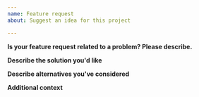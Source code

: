 ```yaml
---
name: Feature request
about: Suggest an idea for this project

---
```


<!-- Checklist for requesting a feature:
- Check the issue tracker your feature may have already been requested.
- Check if the feature does not exists on the latest developers version.
-->
**Is your feature request related to a problem? Please describe.**
<!-- A clear and concise description of what the problem is. Example: I'm always frustrated when [...] -->

**Describe the solution you'd like**
<!-- A clear and concise description of what you want to happen. -->

**Describe alternatives you've considered**
<!-- A clear and concise description of any alternative solutions or features you've considered.
If not applicable delete this heading. -->

**Additional context**
<!-- Add any other context or screenshots about the feature request here.
If not applicable delete this heading. -->

